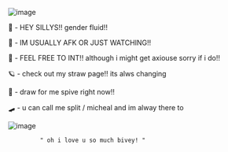 ![image](https://github.com/SPLITSYWITSY/SPLITSYWITSY/assets/168941633/e452ca67-1623-4d26-af53-108dfa2105b0)
  
  🍕   - HEY SILLYS!! gender fluid!!
       
  🦇    - IM USUALLY AFK OR  JUST WATCHING!!
       
  🦀   - FEEL FREE TO INT!! although i might get axiouse sorry if i do!!

   🪐      - check out my straw page!! its alws changing

   🍌    - draw for me spive right now!! 

   🛹 - u can call me split / micheal and im alway there to 
   
   ![image](https://github.com/SPLITSYWITSY/SPLITSYWITSY/assets/168941633/f64f678d-d28e-476b-b78e-fd9bcdd2b96c)

             " oh i love u so much bivey! "
